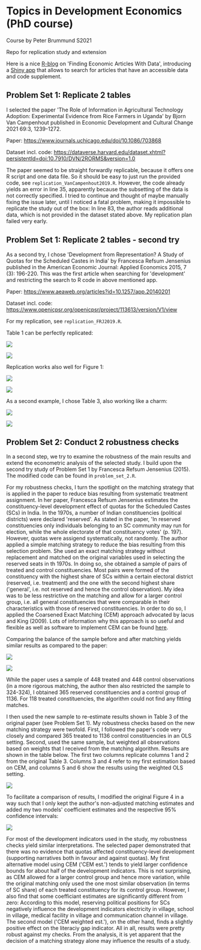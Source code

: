 # Topics in Development Economics (PhD course)

Course by Peter Brummund S2021

Repo for replication study and extension 

Here is a nice [R-blog](https://www.r-bloggers.com/2019/02/finding-economic-articles-with-data/) on 'Finding Economic Articles With Data', introducing a [Shiny app](http://econ.mathematik.uni-ulm.de:3200/ejd/) that allows to search for articles that have an accessible data and code supplement.

## Problem Set 1:  Replicate 2 tables

I selected the paper 'The Role of Information in Agricultural Technology Adoption: Experimental Evidence from Rice Farmers in Uganda' by Bjorn Van Campenhout published in Economic Development and Cultural Change 2021 69:3, 1239-1272.

Paper: https://www.journals.uchicago.edu/doi/10.1086/703868

Dataset incl. code: https://dataverse.harvard.edu/dataset.xhtml?persistentId=doi:10.7910/DVN/2RORMS&version=1.0 

The paper seemed to be straight forwardly replicable, because it offers one R script and one data file. So it should be easy to just run the provided code, see `replication_VanCampenhout2019.R`. However, the code already yields an error in line 35, apparently because the subsetting of the data is not correctly specified. I tried to continue and thought of maybe manually fixing the issue later, until I noticed a fatal problem, making it impossible to replicate the study out of the box: In line 83, the author reads additional data, which is not provided in the dataset stated above. My replication plan failed very early.  

## Problem Set 1:  Replicate 2 tables - second try

As a second try, I chose 'Development from Representation? A Study of Quotas for the Scheduled Castes in India' by Francesca Refsum Jensenius published in the American Economic Journal: Applied Economics 2015, 7 (3): 196-220. This was the first article when searching for 'development' and restricting the search to R code in above mentioned app.

Paper: https://www.aeaweb.org/articles?id=10.1257/app.20140201

Dataset incl. code: https://www.openicpsr.org/openicpsr/project/113613/version/V1/view

For my replication, see `replication_FRJ2019.R`.

Table 1 can be perfectly replicated:

![](FRJ2015_table1_orig.PNG)

![](FRJ2015_table1_rep.PNG)

Replication works also well for Figure 1:

![](FRJ2015_fig1_orig.PNG)

![](FRJ2015_fig1_rep.PNG)

As a second example, I chose Table 3, also working like a charm:

![](FRJ2015_table3_orig.PNG)

![](FRJ2015_table3_rep.PNG)


## Problem Set 2:  Conduct 2 robustness checks

In a second step, we try to examine the robustness of the main results and extend the econometric analysis of the selected study. I build upon the second try study of Problem Set 1 by Francesca Refsum Jensenius (2015). The modified code can be found in `problem_set_2.R`.

For my robustness checks, I turn the spotlight on the matching strategy that is applied in the paper to reduce bias resulting from systematic treatment assignment. In her paper, Francesca Refsum Jensenius estimates the constituency-level development effect of quotas for the Scheduled Castes (SCs) in India. In the 1970s, a number of Indian constituencies (political districts) were declared 'reserved'. As stated in the paper, 'In reserved constituencies only individuals belonging to an SC community  may  run  for  election,  while  the  whole  electorate  of  that  constituency  votes' (p. 197). However, quotas were assigend systematically, not randomly. The author applied a simple matching strategy to reduce the bias resulting from this selection problem. She used an exact matching strategy without replacement and matched on the original variables used in selecting the reserved seats in th 1970s. In doing so, she obtained a sample of pairs of treated and control constituencies. Most pairs were formed of the constituency with the highest share of SCs within a certain electoral district (reserved, i.e. treatment) and the one with the second highest share ('general', i.e. not reserved and hence the control observation). My idea was to be less restrictive on the matching and allow for a larger control group, i.e. all general constituencies that were comparable in their characteristics with those of reserved constituencies. In order to do so, I applied the Coarsened Exact Matching (CEM) approach advocated by Iacus and King (2009). Lots of information why this approach is so useful and flexible as well as software to implement CEM can be found [here](https://gking.harvard.edu/cem).

Comparing the balance of the sample before and after matching yields similar results as compared to the paper: 

![](FRJ2015_fig3_orig.PNG)

![](FRJ2015_fig3_cem.png)

While the paper uses a sample of 448 treated and 448 control observations (in a more rigorous matching, the author then also restricted the sample to 324-324), I obtained 365 reserved constituencies and a control group of 1136. For 118 treated constituencies, the algorithm could not find any fitting matches.

I then used the new sample to re-estimate results shown in Table 3 of the original paper (see Problem Set 1). My robustness checks based on the new matching strategy were twofold. First, I followed the paper's code very closely and compared 365 treated to 1136 control constituencies in an OLS setting. Second, used the same sample, but weighted all observations based on weights that I received from the matching algorithm. Results are shown in the table below. The first two columns replicate columns 1 and 2 from the original Table 3. Columns 3 and 4 refer to my first estimation based on CEM, and columns 5 and 6 show the results using the weighted OLS setting. 

![](FRJ2015_table3_robust.PNG)

To facilitate a comparison of results, I modified the original Figure 4 in a way such that I only kept the author's non-adjusted matching estimates and added my two models' coefficient estimates and the respective 95% confidence intervals:

![](FRJ2015_fig4_cem.png)

For most of the development indicators used in the study, my robustness checks yield similar interpretations. The selected paper demonstrated that there was no evidence that quotas affected constituency-level development (supporting narratives both in favour and against quotas). My first alternative model using CEM ('CEM est.') tends to yield larger confidence bounds for about half of the development indicators. This is not surprising, as CEM allowed for a larger control group and hence more variation, while the original matching only used the one most similar observation (in terms of SC share) of each treated constituency for its control group. However, I also find that some coefficiant estimates are significantly different from zero: According to this model, reserving political positions for SCs negatively influence the development indicators electricity in village, school in village, medical facility in village and communication channel in village. The second model ('CEM weighted est.'), on the other hand, finds a slightly positive effect on the literaciy gap indicator. All in all, results were pretty robust against my checks. From the analysis, it is yet apparent that the decision of a matching strategy alone may influence the results of a study. 




